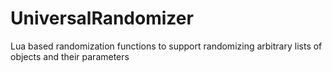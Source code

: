 # UniversalRandomizer
Lua based randomization functions to support randomizing arbitrary lists of objects and their parameters
